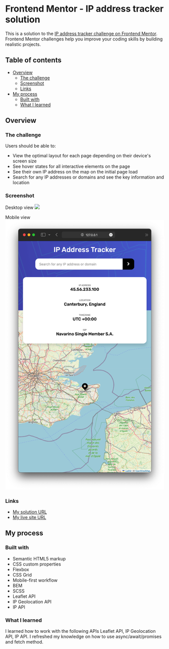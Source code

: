 # Frontend Mentor - IP address tracker solution

This is a solution to the [IP address tracker challenge on Frontend Mentor](https://www.frontendmentor.io/challenges/ip-address-tracker-I8-0yYAH0). Frontend Mentor challenges help you improve your coding skills by building realistic projects.

## Table of contents

- [Overview](#overview)
  - [The challenge](#the-challenge)
  - [Screenshot](#screenshot)
  - [Links](#links)
- [My process](#my-process)
  - [Built with](#built-with)
  - [What I learned](#what-i-learned)

## Overview

### The challenge

Users should be able to:

- View the optimal layout for each page depending on their device's screen size
- See hover states for all interactive elements on the page
- See their own IP address on the map on the initial page load
- Search for any IP addresses or domains and see the key information and location

### Screenshot

Desktop view
![](./dist/img/design/desktop.png)

Mobile view
![](./dist/img/design/mobile.png)

### Links

- [My solution URL](https://github.com/martinideniam/project-2-ip-address-tracker)
- [My live site URL](https://martinideniam.github.io/project-2-ip-address-tracker/dist/index.html)

## My process

### Built with

- Semantic HTML5 markup
- CSS custom properties
- Flexbox
- CSS Grid
- Mobile-first workflow
- BEM
- SCSS
- Leaflet API
- IP Geolocation API
- IP API

### What I learned

I learned how to work with the following APIs Leaflet API, IP Geolocation API, IP API. I refreshed my knowledge on how to use async/await/promises and fetch method.
